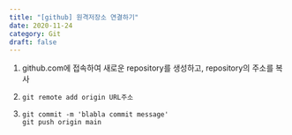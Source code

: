 ```yaml
---
title: "[github] 원격저장소 연결하기"
date: 2020-11-24
category: Git
draft: false
---
```


1. github.com에 접속하여 새로운 repository를 생성하고, repository의 주소를 복사

2. `git remote add origin URL주소`

3. ```
   git commit -m 'blabla commit message'
   git push origin main
   ```
